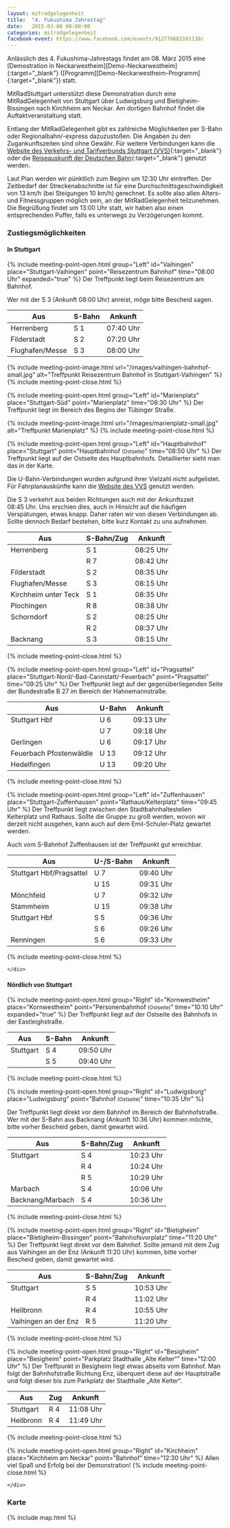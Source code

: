```yaml
---
layout: mitradgelegenheit
title:  "4. Fukushima Jahrestag"
date:   2015-03-08 08:00:00
categories: mitradgelegenheit
facebook-event: https://www.facebook.com/events/912770682101139/
---
```


<div class="text-columns" markdown='1'>
Anlässlich des 4.&nbsp;Fukushima-Jahrestags findet am 08.&nbsp;März 2015 eine [Demostration in Neckarwestheim][Demo-Neckarwestheim]{:target="_blank"} ([Programm][Demo-Neckarwestheim-Programm]{:target="_blank"}) statt.

MitRadStuttgart unterstützt diese Demonstration durch eine MitRadGelegenheit von Stuttgart über Ludwigsburg und Bietigheim-Bissingen nach Kirchheim am Neckar.  Am dortigen Bahnhof findet die Auftaktveranstaltung statt.

Entlang der MitRadGelegenheit gibt es zahlreiche Möglichkeiten per S-Bahn oder Regionalbahn/-express dazuzustoßen.  Die Angaben zu den Zugankunftszeiten sind ohne Gewähr.  Für weitere Verbindungen kann die [Website des Verkehrs- und Tarifverbunds Stuttgart (VVS)][VVS]{:target="_blank"} oder die [Reiseauskunft der Deutschen Bahn][Bahn-Reiseauskunft]{:target="_blank"} genutzt werden.

Laut Plan werden wir pünktlich zum Beginn um 12:30&nbsp;Uhr eintreffen.  Der Zeitbedarf der Streckenabschnitte ist für eine Durchschnittsgeschwindigkeit von 13&nbsp;km/h (bei Steigungen 10&nbsp;km/h) gerechnet.  Es sollte also allen Alters- und Fitnessgruppen möglich sein, an der MitRadGelegenheit teilzunehmen.  Die Begrüßung findet um 13:00&nbsp;Uhr statt, wir haben also einen entsprechenden Puffer, falls es unterwegs zu Verzögerungen kommt.
</div>


### Zustiegsmöglichkeiten

<div class="row">
  <div class="col-md-6">
  <h4>In Stuttgart</h4>
    <div class="panel-group" id="accordionLeft" role="tablist" aria-multiselectable="true">

{% include meeting-point-open.html group="Left" id="Vaihingen" place="Stuttgart-Vaihingen" point="Reisezentrum Bahnhof" time="08:00 Uhr" expanded="true" %}
Der Treffpunkt liegt beim Reisezentrum am Bahnhof.

Wer mit der S&nbsp;3 (Ankunft 08:00 Uhr) anreist, möge bitte Bescheid sagen.

<table class="table table-striped table-condensed">
  <thead>
    <tr>
      <th>Aus</th>
      <th>S-Bahn</th>
      <th>Ankunft</th>
    </tr>
  </thead>
  <tbody>
    <tr>
      <td>Herrenberg</td>
      <td><span class="fa fa-train"></span> S&nbsp;1</td>
      <td><span class="fa fa-clock-o"></span> 07:40 Uhr</td>
    </tr>
    <tr>
      <td>Filderstadt</td>
      <td><span class="fa fa-train"></span> S&nbsp;2</td>
      <td><span class="fa fa-clock-o"></span> 07:20 Uhr</td>
    </tr>
    <tr>
      <td>Flughafen/Messe</td>
      <td><span class="fa fa-train"></span> S&nbsp;3</td>
      <td><span class="fa fa-clock-o"></span> 08:00 Uhr</td>
    </tr>
  </tbody>
</table>
{% include meeting-point-image.html url="/images/vaihingen-bahnhof-small.jpg" alt="Treffpunkt Reisezentrum Bahnhof in Stuttgart-Vaihingen" %}
{% include meeting-point-close.html %}

{% include meeting-point-open.html group="Left" id="Marienplatz" place="Stuttgart-Süd" point="Marienplatz" time="08:30 Uhr" %}
Der Treffpunkt liegt im Bereich des Begins der Tübinger Straße.

{% include meeting-point-image.html url="/images/marienplatz-small.jpg" alt="Treffpunkt Marienplatz" %}
{% include meeting-point-close.html %}

{% include meeting-point-open.html group="Left" id="Hauptbahnhof" place="Stuttgart" point="Hauptbahnhof <small>(Ostseite)</small>" time="08:50 Uhr" %}
Der Treffpunkt liegt auf der Ostseite des Hauptbahnhofs.
Detaillierter sieht man das in der Karte.

Die U-Bahn-Verbindungen wurden aufgrund ihrer Vielzahl nicht
aufgelistet.  Für Fahrplanauskünfte kann die
<a href="http://www.vvs.de/" target="_blank">Website des VVS</a>
genutzt werden.

Die S&nbsp;3 verkehrt aus beiden Richtungen auch mit der Ankunftszeit
08:45&nbsp;Uhr.  Uns erschien dies, auch in Hinsicht auf die häufigen
Verspätungen, etwas knapp.  Daher raten wir von diesen Verbindungen
ab.  Sollte dennoch Bedarf bestehen, bitte kurz Kontakt zu uns
aufnehmen.

<table class="table table-striped table-condensed">
  <thead>
    <tr>
      <th>Aus</th>
      <th>S-Bahn/Zug</th>
      <th>Ankunft</th>
    </tr>
  </thead>
  <tbody>
    <tr>
      <td>Herrenberg</td>
      <td><span class="fa fa-train"></span> S&nbsp;1</td>
      <td><span class="fa fa-clock-o"></span> 08:25 Uhr</td>
    </tr>
    <tr>
      <td></td>
      <td><span class="fa fa-train"></span> R&nbsp;7</td>
      <td><span class="fa fa-clock-o"></span> 08:42 Uhr</td>
    </tr>
    <tr>
      <td>Filderstadt</td>
      <td><span class="fa fa-train"></span> S&nbsp;2</td>
      <td><span class="fa fa-clock-o"></span> 08:35 Uhr</td>
    </tr>
    <tr>
      <td>Flughafen/Messe</td>
      <td><span class="fa fa-train"></span> S&nbsp;3</td>
      <td><span class="fa fa-clock-o"></span> 08:15 Uhr</td>
    </tr>
    <tr>
      <td>Kirchheim unter Teck</td>
      <td><span class="fa fa-train"></span> S&nbsp;1</td>
      <td><span class="fa fa-clock-o"></span> 08:35 Uhr</td>
    </tr>
    <tr>
      <td>Plochingen</td>
      <td><span class="fa fa-train"></span> R&nbsp;8</td>
      <td><span class="fa fa-clock-o"></span> 08:38 Uhr</td>
    </tr>
    <tr>
      <td>Schorndorf</td>
      <td><span class="fa fa-train"></span> S&nbsp;2</td>
      <td><span class="fa fa-clock-o"></span> 08:25 Uhr</td>
    </tr>
    <tr>
      <td>&nbsp;</td>
      <td><span class="fa fa-train"></span> R&nbsp;2</td>
      <td><span class="fa fa-clock-o"></span> 08:37 Uhr</td>
    </tr>
    <tr>
      <td>Backnang</td>
      <td><span class="fa fa-train"></span> S&nbsp;3</td>
      <td><span class="fa fa-clock-o"></span> 08:15 Uhr</td>
    </tr>
  </tbody>
</table>
{% include meeting-point-close.html %}

{% include meeting-point-open.html group="Left" id="Pragsattel" place="Stuttgart-Nord/-Bad-Cannstatt/-Feuerbach" point="Pragsattel" time="09:25 Uhr" %}
Der Treffpunkt liegt auf der gegenüberliegenden Seite der Bundestraße
B&nbsp;27 im Bereich der Hahnemannstraße.

<table class="table table-striped table-condensed">
  <thead>
    <tr>
      <th>Aus</th>
      <th>U-Bahn</th>
      <th>Ankunft</th>
    </tr>
  </thead>
  <tbody>
    <tr>
      <td>Stuttgart Hbf</td>
      <td><span class="fa fa-train"></span> U&nbsp;6</td>
      <td><span class="fa fa-clock-o"></span> 09:13 Uhr</td>
    </tr>
    <tr>
      <td>&nbsp;</td>
      <td><span class="fa fa-train"></span> U&nbsp;7</td>
      <td><span class="fa fa-clock-o"></span> 09:18 Uhr</td>
    </tr>
    <tr>
      <td>Gerlingen</td>
      <td><span class="fa fa-train"></span> U&nbsp;6</td>
      <td><span class="fa fa-clock-o"></span> 09:17 Uhr</td>
    </tr>
    <tr>
      <td>Feuerbach Pfostenwäldle</td>
      <td><span class="fa fa-train"></span> U&nbsp;13</td>
      <td><span class="fa fa-clock-o"></span> 09:12 Uhr</td>
    </tr>
    <tr>
      <td>Hedelfingen</td>
      <td><span class="fa fa-train"></span> U&nbsp;13</td>
      <td><span class="fa fa-clock-o"></span> 09:20 Uhr</td>
    </tr>
  </tbody>
</table>
{% include meeting-point-close.html %}

{% include meeting-point-open.html group="Left" id="Zuffenhausen" place="Stuttgart-Zuffenhausen" point="Rathaus/Kelterplatz" time="09:45 Uhr" %}
Der Treffpunkt liegt zwischen den Stadtbahnhaltestellen Kelterplatz
und Rathaus.  Sollte die Gruppe zu groß werden, wovon wir derzeit
nicht ausgehen, kann auch auf dem Emil-Schuler-Platz gewartet werden.

Auch vom S-Bahnhof Zuffenhausen ist der Treffpunkt gut erreichbar.

<table class="table table-striped table-condensed">
  <thead>
    <tr>
      <th>Aus</th>
      <th>U-/S-Bahn</th>
      <th>Ankunft</th>
    </tr>
  </thead>
  <tbody>
    <tr>
      <td>Stuttgart Hbf/Pragsattel</td>
      <td><span class="fa fa-train"></span> U&nbsp;7</td>
      <td><span class="fa fa-clock-o"></span> 09:40 Uhr</td>
    </tr>
    <tr>
      <td>&nbsp;</td>
      <td><span class="fa fa-train"></span> U&nbsp;15</td>
      <td><span class="fa fa-clock-o"></span> 09:31 Uhr</td>
    </tr>
    <tr>
      <td>Mönchfeld</td>
      <td><span class="fa fa-train"></span> U&nbsp;7</td>
      <td><span class="fa fa-clock-o"></span> 09:32 Uhr</td>
    </tr>
    <tr>
      <td>Stammheim</td>
      <td><span class="fa fa-train"></span> U&nbsp;15</td>
      <td><span class="fa fa-clock-o"></span> 09:38 Uhr</td>
    </tr>
    <tr>
      <td>Stuttgart Hbf</td>
      <td><span class="fa fa-train"></span> S&nbsp;5</td>
      <td><span class="fa fa-clock-o"></span> 09:36 Uhr</td>
    </tr>
    <tr>
      <td>&nbsp;</td>
      <td><span class="fa fa-train"></span> S&nbsp;6</td>
      <td><span class="fa fa-clock-o"></span> 09:26 Uhr</td>
    </tr>
    <tr>
      <td>Renningen</td>
      <td><span class="fa fa-train"></span> S&nbsp;6</td>
      <td><span class="fa fa-clock-o"></span> 09:33 Uhr</td>
    </tr>
  </tbody>
</table>
{% include meeting-point-close.html %}

    </div>
  </div>

  <div class="col-md-6">
  <h4>Nördlich von Stuttgart</h4>
    <div class="panel-group" id="accordionRight" role="tablist" aria-multiselectable="true">

{% include meeting-point-open.html group="Right" id="Kornwestheim" place="Kornwestheim" point="Personenbahnhof <small>(Ostseite)</small>" time="10:10 Uhr" expanded="true" %}
Der Treffpunkt liegt auf der Ostseite des Bahnhofs in der
Eastleighstraße.

<table class="table table-striped table-condensed">
  <thead>
    <tr>
      <th>Aus</th>
      <th>S-Bahn</th>
      <th>Ankunft</th>
    </tr>
  </thead>
  <tbody>
    <tr>
      <td>Stuttgart</td>
      <td><span class="fa fa-train"></span> S&nbsp;4</td>
      <td><span class="fa fa-clock-o"></span> 09:50 Uhr</td>
    </tr>
    <tr>
      <td>&nbsp;</td>
      <td><span class="fa fa-train"></span> S&nbsp;5</td>
      <td><span class="fa fa-clock-o"></span> 09:40 Uhr</td>
    </tr>
  </tbody>
</table>
{% include meeting-point-close.html %}

{% include meeting-point-open.html group="Right" id="Ludwigsburg" place="Ludwigsburg" point="Bahnhof <small>(Ostseite)</small>" time="10:35 Uhr" %}

Der Treffpunkt liegt direkt vor dem Bahnhof im Bereich der
Bahnhofstraße.  Wer mit der S-Bahn aus Backnang (Ankunft
10:36&nbsp;Uhr) kommen möchte, bitte vorher Bescheid geben, damit
gewartet wird.

<table class="table table-striped table-condensed">
  <thead>
    <tr>
      <th>Aus</th>
      <th>S-Bahn/Zug</th>
      <th>Ankunft</th>
    </tr>
  </thead>
  <tbody>
    <tr>
      <td>Stuttgart</td>
      <td><span class="fa fa-train"></span> S&nbsp;4</td>
      <td><span class="fa fa-clock-o"></span> 10:23 Uhr</td>
    </tr>
    <tr>
      <td>&nbsp;</td>
      <td><span class="fa fa-train"></span> R&nbsp;4</td>
      <td><span class="fa fa-clock-o"></span> 10:24 Uhr</td>
    </tr>
    <tr>
      <td>&nbsp;</td>
      <td><span class="fa fa-train"></span> R&nbsp;5</td>
      <td><span class="fa fa-clock-o"></span> 10:29 Uhr</td>
    </tr>
    <tr>
      <td>Marbach</td>
      <td><span class="fa fa-train"></span> S&nbsp;4</td>
      <td><span class="fa fa-clock-o"></span> 10:06 Uhr</td>
    </tr>
    <tr>
      <td>Backnang/Marbach</td>
      <td><span class="fa fa-train"></span> S&nbsp;4</td>
      <td><span class="fa fa-clock-o"></span> 10:36 Uhr</td>
    </tr>
  </tbody>
</table>
{% include meeting-point-close.html %}

{% include meeting-point-open.html group="Right" id="Bietigheim" place="Bietigheim-Bissingen" point="Bahnhofsvorplatz" time="11:20 Uhr" %}
Der Treffpunkt liegt direkt vor dem Bahnhof.  Sollte jemand mit dem
Zug aus Vaihingen an der Enz (Ankunft 11:20&nbsp;Uhr) kommen, bitte
vorher Bescheid geben, damit gewartet wird.

<table class="table table-striped table-condensed">
  <thead>
    <tr>
      <th>Aus</th>
      <th>S-Bahn/Zug</th>
      <th>Ankunft</th>
    </tr>
  </thead>
  <tbody>
    <tr>
      <td>Stuttgart</td>
      <td><span class="fa fa-train"></span> S&nbsp;5</td>
      <td><span class="fa fa-clock-o"></span> 10:53 Uhr</td>
    </tr>
    <tr>
      <td>&nbsp;</td>
      <td><span class="fa fa-train"></span> R&nbsp;4</td>
      <td><span class="fa fa-clock-o"></span> 11:02 Uhr</td>
    </tr>
    <tr>
      <td>Heilbronn</td>
      <td><span class="fa fa-train"></span> R&nbsp;4</td>
      <td><span class="fa fa-clock-o"></span> 10:55 Uhr</td>
    </tr>
    <tr>
      <td>Vaihingen an der Enz</td>
      <td><span class="fa fa-train"></span> R&nbsp;5</td>
      <td><span class="fa fa-clock-o"></span> 11:20 Uhr</td>
    </tr>
  </tbody>
</table>
{% include meeting-point-close.html %}

{% include meeting-point-open.html group="Right" id="Besigheim" place="Besigheim" point="Parkplatz Stadthalle „Alte Kelter“" time="12:00 Uhr" %}
Der Treffpunkt in Besigheim liegt etwas abseits vom Bahnhof.  Man
folgt der Bahnhofstraße Richtung Enz, überquert diese auf der
Hauptstraße und folgt dieser bis zum Parkplatz der Stadthalle „Alte
Kelter“.

<table class="table table-striped table-condensed">
  <thead>
    <tr>
      <th>Aus</th>
      <th>Zug</th>
      <th>Ankunft</th>
    </tr>
  </thead>
  <tbody>
    <tr>
      <td>Stuttgart</td>
      <td><span class="fa fa-train"></span> R&nbsp;4</td>
      <td><span class="fa fa-clock-o"></span> 11:08 Uhr</td>
    </tr>
    <tr>
      <td>Heilbronn</td>
      <td><span class="fa fa-train"></span> R&nbsp;4</td>
      <td><span class="fa fa-clock-o"></span> 11:49 Uhr</td>
    </tr>
  </tbody>
</table>
{% include meeting-point-close.html %}

{% include meeting-point-open.html group="Right" id="Kirchheim" place="Kirchheim am Neckar" point="Bahnhof" time="12:30 Uhr" %}
Allen viel Spaß und Erfolg bei der Demonstration!
{% include meeting-point-close.html %}

    </div>
  </div>
</div>


### Karte

{% include map.html %}

<div id="mitradmap" style="width:100%; height: 100px;"></div>

<script>
  $(document).ready(function(){
    makeMap(
      "/maps/umwelt/fukushima-jahrestag-2015.geojson",
      "mitradmap",
      ["Stuttgart", "Ludwigsburg", "Bietigheim-Bissingen", "Kirchheim am Neckar"]
    );
  });
</script>




[Demo-Neckarwestheim]:          http://www.endlich-abschalten.de/
[Demo-Neckarwestheim-Programm]: http://www.endlich-abschalten.de/programm/
[VVS]:                          http://www.vvs.de/
[Bahn-Reiseauskunft]:           http://reiseauskunft.bahn.de/
